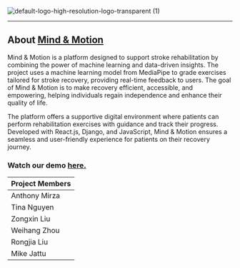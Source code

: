 
![default-logo-high-resolution-logo-transparent (1)](https://github.com/user-attachments/assets/721699da-9857-40ee-b19d-824dd288358c)

***

## About [Mind & Motion](https://mind-motion-b78f91a6b700.herokuapp.com/intro)

Mind & Motion is a platform designed to support stroke rehabilitation by combining the power of machine learning and data-driven insights. The project uses a machine learning model from MediaPipe to grade exercises tailored for stroke recovery, providing real-time feedback to users. The goal of Mind & Motion is to make recovery efficient, accessible, and empowering, helping individuals regain independence and enhance their quality of life.

The platform offers a supportive digital environment where patients can perform rehabilitation exercises with guidance and track their progress. Developed with React.js, Django, and JavaScript, Mind & Motion ensures a seamless and user-friendly experience for patients on their recovery journey.



### Watch our demo [here.](https://www.youtube.com/watch?v=RonOCAKG_44&ab_channel=gallvvin) 




|Project Members|
|---------------|
| Anthony Mirza |
| Tina Nguyen   |
| Zongxin Liu   |
| Weihang Zhou  |
| Rongjia Liu   |
| Mike Jattu |

